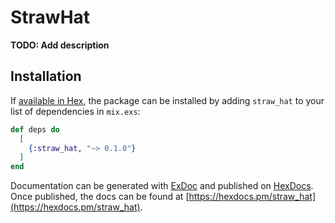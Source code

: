 # StrawHat

**TODO: Add description**

## Installation

If [available in Hex](https://hex.pm/docs/publish), the package can be installed
by adding `straw_hat` to your list of dependencies in `mix.exs`:

```elixir
def deps do
  [
    {:straw_hat, "~> 0.1.0"}
  ]
end
```

Documentation can be generated with [ExDoc](https://github.com/elixir-lang/ex_doc)
and published on [HexDocs](https://hexdocs.pm). Once published, the docs can
be found at [https://hexdocs.pm/straw_hat](https://hexdocs.pm/straw_hat).

